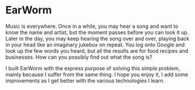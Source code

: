 # EarWorm

Music is everywhere. Once in a while, you may hear a song and want to know the name and artist, but the moment passes before you can look it up. Later in the day, you may keep hearing the song over and over, playing back in your head like an imaginary jukebox on repeat. You log onto Google and look up the few words you heard, but all the results are for food recipes and businesses. How can you possibly find out what the song is?

I built EarWorm with the express purpose of solving this simple problem, mainly because I suffer from the same thing. I hope you enjoy it, I add some improvements as I get better with the various technologies I learn.
